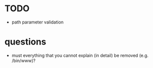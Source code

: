 # TODO
- path parameter validation

# questions
- must everything that you cannot explain (in detail) be removed (e.g. /bin/www)?
